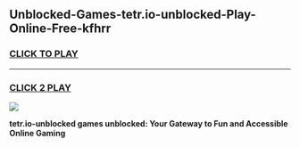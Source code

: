 
## Unblocked-Games-tetr.io-unblocked-Play-Online-Free-kfhrr
<h3>
<a href="https://premium76.site?title=tetr.io-unblocked&ref=26A">CLICK TO PLAY</a></h3>
<hr>

<h3>
<a href="https://premium76.site?title=tetr.io-unblocked&ref=26A">CLICK 2 PLAY</a>
  
</h3>

<a href="https://premium76.site?title=tetr.io-unblocked&ref=26A"><img src="https://clearcache.store/games.png"></a>


**tetr.io-unblocked games unblocked: Your Gateway to Fun and Accessible Online Gaming**
